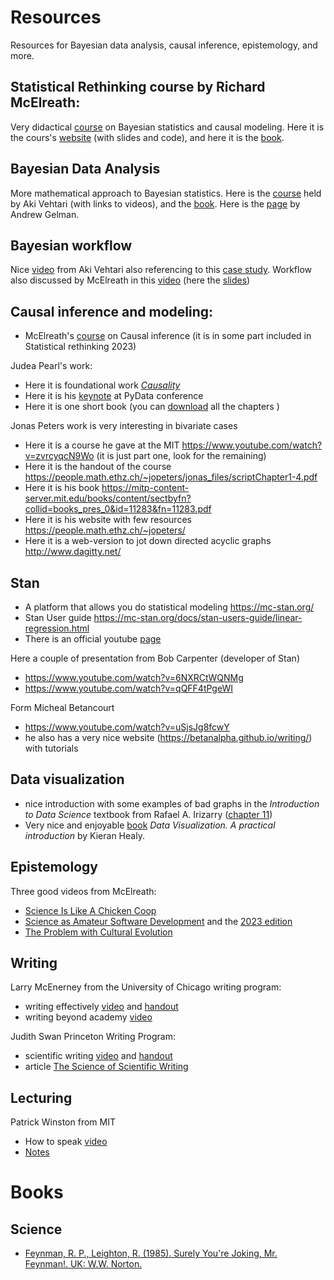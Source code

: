 # Resources
Resources for Bayesian data analysis, causal inference, epistemology, and more.

## Statistical Rethinking course by Richard McElreath: 
Very didactical [course](https://www.youtube.com/playlist?list=PLDcUM9US4XdPz-KxHM4XHt7uUVGWWVSus) on Bayesian statistics and causal modeling. Here it is the cours's [website](https://github.com/rmcelreath/stat_rethinking_2023) (with slides and code), and here it is the [book](https://github.com/Booleans/statistical-rethinking/blob/3cfa2eee33ff3d0086d47f03bca098b5460d4531/Statistical%20Rethinking%202nd%20Edition.pdf).

## Bayesian Data Analysis
More mathematical approach to Bayesian statistics. Here is the [course](https://avehtari.github.io/BDA_course_Aalto/gsu2023.html)  held by Aki Vehtari (with links to videos), and the [book](https://users.aalto.fi/~ave/BDA3.pdf). Here is the [page](http://www.stat.columbia.edu/~gelman/book/) by Andrew Gelman. 

## Bayesian workflow
Nice [video](https://www.youtube.com/watch?v=ppKpwtGy8KQ) from Aki Vehtari also referencing to this [case study](https://users.aalto.fi/~ave/casestudies/Birthdays/birthdays.html).
Workflow also discussed by McElreath in this [video](https://youtu.be/oHWNexYPFTY?si=DPIN-00f9kNR8wGL&t=1259) (here the [slides](http://talmo.uk/2024/slides/mcelreath.pdf))
                
## Causal inference and modeling:
* McElreath's [course](https://www.youtube.com/watch?v=KNPYUVmY3NM ) on Causal inference (it is in some part included in Statistical rethinking 2023) 

Judea Pearl's work:
* Here it is foundational work [*Causality*](https://www.google.it/books/edition/Causality/f4nuexsNVZIC?hl=it&gbpv=1)
* Here it is his [keynote](https://www.youtube.com/watch?v=ZaPV1OSEpHw ) at PyData conference 
* Here it is one short book (you can [download](http://bayes.cs.ucla.edu/PRIMER/) all the chapters )  

Jonas Peters work is very interesting in bivariate cases
* Here it is a course he gave at the MIT https://www.youtube.com/watch?v=zvrcyqcN9Wo (it is just part one, look for the remaining)
* Here it is the handout of the course https://people.math.ethz.ch/~jopeters/jonas_files/scriptChapter1-4.pdf 
* Here it is his book https://mitp-content-server.mit.edu/books/content/sectbyfn?collid=books_pres_0&id=11283&fn=11283.pdf 
* Here it is his website with few resources https://people.math.ethz.ch/~jopeters/ 
* Here it is a web-version to jot down directed acyclic graphs http://www.dagitty.net/ 

## Stan
* A platform that allows you do statistical modeling https://mc-stan.org/ 
* Stan User guide https://mc-stan.org/docs/stan-users-guide/linear-regression.html 
* There is an official youtube [page](https://www.youtube.com/@stan3394)

Here a couple of presentation from Bob Carpenter (developer of Stan)
* https://www.youtube.com/watch?v=6NXRCtWQNMg 
* https://www.youtube.com/watch?v=qQFF4tPgeWI 

Form Micheal Betancourt
* https://www.youtube.com/watch?v=uSjsJg8fcwY
* he also has a very nice website (https://betanalpha.github.io/writing/) with tutorials

## Data visualization 
* nice introduction with some examples of bad graphs in the *Introduction to Data Science* textbook from Rafael A. Irizarry ([chapter 11](https://rafalab.dfci.harvard.edu/dsbook/data-visualization-principles.html))
* Very nice and enjoyable [book](https://socviz.co) *Data Visualization. A practical introduction* by Kieran Healy.

                       
## Epistemology 
Three good videos from McElreath:
* [Science Is Like A Chicken Coop](https://www.youtube.com/watch?v=d8LqFO1dk-w)
* [Science as Amateur Software Development](https://www.youtube.com/watch?v=zwRdO9_GGhY) and the [2023 edition](https://www.youtube.com/watch?v=8qzVV7eEiaI)
* [The Problem with Cultural Evolution](https://www.youtube.com/watch?v=Ez3o3uWRSyY)   

## Writing
Larry McEnerney from the University of Chicago writing program: 
* writing effectively [video](https://youtu.be/vtIzMaLkCaM?si=gkgWVZliXSxcSBqF) and [handout](https://github.com/slrenne/Resources/blob/main/files/UnivChic_WritingProg-1grt232.pdf)
* writing beyond academy [video](https://youtu.be/aFwVf5a3pZM?si=c3DS8LCOe7d0OUPJ)

Judith Swan Princeton Writing Program:
* scientific writing [video](https://youtu.be/jLPCdDp_LE0?si=gHMsedaPjB7FdYaj) and [handout](https://github.com/slrenne/Resources/blob/main/files/swan_handout.pdf)
* article [The Science of Scientific Writing](https://github.com/slrenne/Resources/blob/main/files/How_to_speak.md)
  
## Lecturing 
Patrick Winston from MIT
* How to speak [video](https://youtu.be/Unzc731iCUY?si=93UujYCs90g6fOQ6)
* [Notes](https://github.com/slrenne/Resources/blob/main/files/How_to_speak.md)

# Books
## Science
* [Feynman, R. P., Leighton, R. (1985). Surely You're Joking, Mr. Feynman!. UK: W.W. Norton.](https://www.google.it/books/edition/_/chaWQgAACAAJ?hl=it&sa=X&ved=2ahUKEwjB996vw4SMAxVuwAIHHSWVOd8Q7_IDegQIBBBl)


